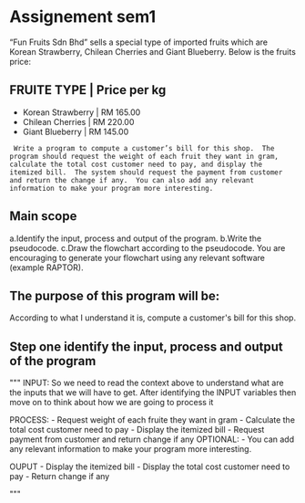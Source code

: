 # Assignement sem1 

“Fun Fruits Sdn Bhd” sells a special type of imported fruits which are Korean
Strawberry, Chilean Cherries and Giant Blueberry. Below is the fruits price:

## FRUITE TYPE        |  Price per kg 
- Korean Strawberry   |  RM 165.00
- Chilean Cherries    |  RM 220.00
- Giant Blueberry     |  RM 145.00

` Write a program to compute a customer’s bill for this shop. 
  The program should request the weight of each fruit they want in gram, calculate the total cost customer need to
pay, and display the itemized bill. 
  The system should request the payment from customer and return the change if any. 
  You can also add any relevant information to make your program more interesting.`

## Main scope
a.Identify the input, process and output of the program.
b.Write the pseudocode.
c.Draw the flowchart according to the pseudocode. You are encouraging to
generate your flowchart using any relevant software (example RAPTOR).

## The purpose of this program will be:
  According to what I understand it is, compute a customer's bill for this shop.

## Step one identify the input, process and output of the program
"""
  INPUT:
    So we need to read the context above to understand what are the inputs that we will have to get.
    After identifying the INPUT variables then move on to think about how we are going to process it

  PROCESS:
    - Request weight of each fruite they want in gram
    - Calculate the total cost customer need to pay
    - Display the itemized bill
    - Request payment from customer and return change if any
    OPTIONAL:
      - You can add any relevant information to make your program more interesting.

  OUPUT
    - Display the itemized bill
    - Display the total cost customer need to pay
    - Return change if any


    
"""

